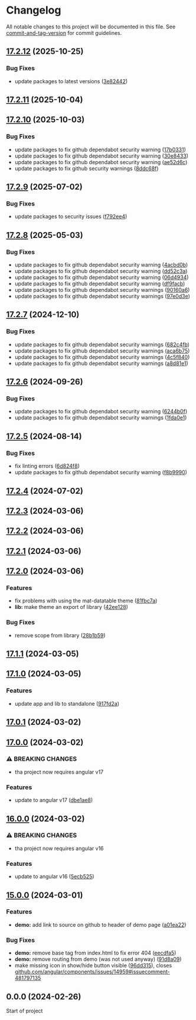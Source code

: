 # Changelog

All notable changes to this project will be documented in this file. See [commit-and-tag-version](https://github.com/absolute-version/commit-and-tag-version) for commit guidelines.

## [17.2.12](https://github.com/BePo65/mat-datatable/compare/v17.2.11...v17.2.12) (2025-10-25)


### Bug Fixes

* update packages to latest versions ([3e82442](https://github.com/BePo65/mat-datatable/commit/3e82442debaee05f97af67906b2046872d2e5c25))

## [17.2.11](https://github.com/BePo65/mat-datatable/compare/v17.2.10...v17.2.11) (2025-10-04)

## [17.2.10](https://github.com/BePo65/mat-datatable/compare/v17.2.9...v17.2.10) (2025-10-03)


### Bug Fixes

* update packages to fix github dependabot security warning ([17b0331](https://github.com/BePo65/mat-datatable/commit/17b0331f1fc7340356ba51bc087494c25330ecf5))
* update packages to fix github dependabot security warning ([30e8433](https://github.com/BePo65/mat-datatable/commit/30e8433ee9ee5bcf6e7de29bb36bd43373d97917))
* update packages to fix github dependabot security warning ([ae52d6c](https://github.com/BePo65/mat-datatable/commit/ae52d6c74ac53b4b215cd3e9f277eb0b240aec25))
* update packages to fix github security warnings ([8ddc68f](https://github.com/BePo65/mat-datatable/commit/8ddc68fb65e72158569d64af8ae0188895ee1e24))

## [17.2.9](https://github.com/BePo65/mat-datatable/compare/v17.2.8...v17.2.9) (2025-07-02)


### Bug Fixes

* update packages to security issues ([f792ee4](https://github.com/BePo65/mat-datatable/commit/f792ee492d58968b904c85862c68adbd954f882b))

## [17.2.8](https://github.com/BePo65/mat-datatable/compare/v17.2.7...v17.2.8) (2025-05-03)


### Bug Fixes

* update packages to fix github dependabot security warning ([4acbd0b](https://github.com/BePo65/mat-datatable/commit/4acbd0bee40a01e574b4b7f0e91bda70f14c4764))
* update packages to fix github dependabot security warning ([dd52c3a](https://github.com/BePo65/mat-datatable/commit/dd52c3a04a675ae8f1d6911d01c4bc190b4d8824))
* update packages to fix github dependabot security warning ([06d4934](https://github.com/BePo65/mat-datatable/commit/06d493450718ac79d266cd807af109e20f20dd8a))
* update packages to fix github dependabot security warning ([df9facb](https://github.com/BePo65/mat-datatable/commit/df9facb7cae2f37731fe6c6aece51368c619767b))
* update packages to fix github dependabot security warnings ([90160a6](https://github.com/BePo65/mat-datatable/commit/90160a691c0f80871a8a558b1cabff5244bac3b0))
* update packages to fix github dependabot security warnings ([97e0d3e](https://github.com/BePo65/mat-datatable/commit/97e0d3e83de751d8720a396b72c920f0a27ebb96))

## [17.2.7](https://github.com/BePo65/mat-datatable/compare/v17.2.6...v17.2.7) (2024-12-10)


### Bug Fixes

* update packages to fix github dependabot security warnings ([682c4fb](https://github.com/BePo65/mat-datatable/commit/682c4fb762a86b4805881a7be0a41bc8ff476a0f))
* update packages to fix github dependabot security warnings ([aca6b75](https://github.com/BePo65/mat-datatable/commit/aca6b750e679e77e24958d78cee1466a043458e7))
* update packages to fix github dependabot security warnings ([4c5f840](https://github.com/BePo65/mat-datatable/commit/4c5f84004fe0ffeada49ca268d28083e9a3fa094))
* update packages to fix github dependabot security warnings ([a8d81e1](https://github.com/BePo65/mat-datatable/commit/a8d81e186eedca49af7c9980ad8e0fd1c5ad4df3))

## [17.2.6](https://github.com/BePo65/mat-datatable/compare/v17.2.5...v17.2.6) (2024-09-26)


### Bug Fixes

* update packages to fix github dependabot security warning ([6244b0f](https://github.com/BePo65/mat-datatable/commit/6244b0f7cbede2caedcd0391d9f44d5f7a779201))
* update packages to fix github dependabot security warnings ([1fda0e1](https://github.com/BePo65/mat-datatable/commit/1fda0e18b12d87268297c38185a09f91f1e4ba6a))

## [17.2.5](https://github.com/BePo65/mat-datatable/compare/v17.2.4...v17.2.5) (2024-08-14)


### Bug Fixes

* fix linting errors ([6d824f8](https://github.com/BePo65/mat-datatable/commit/6d824f810d9cccc584db9df03aa5166e140fb2f0))
* update packages to fix github dependabot security warning ([f8b9990](https://github.com/BePo65/mat-datatable/commit/f8b999023f1243c56e0dd92ea554226f57e88a5a))

## [17.2.4](https://github.com/BePo65/mat-datatable/compare/v17.2.3...v17.2.4) (2024-07-02)

## [17.2.3](https://github.com/BePo65/mat-datatable/compare/v17.2.2...v17.2.3) (2024-03-06)

## [17.2.2](https://github.com/BePo65/mat-datatable/compare/v17.2.1...v17.2.2) (2024-03-06)

## [17.2.1](https://github.com/BePo65/mat-datatable/compare/v17.2.0...v17.2.1) (2024-03-06)

## [17.2.0](https://github.com/BePo65/mat-datatable/compare/v17.1.1...v17.2.0) (2024-03-06)


### Features

* fix problems with using the mat-datatable theme ([81fbc7a](https://github.com/BePo65/mat-datatable/commit/81fbc7a00bf4def71a3bcaed37c584fecb42629e))
* **lib:** make theme an export of library ([42ee128](https://github.com/BePo65/mat-datatable/commit/42ee128d016eaf8c568324d38e31c1c6923e8066))


### Bug Fixes

* remove scope from library ([28b1b59](https://github.com/BePo65/mat-datatable/commit/28b1b59c3b5908088de8cded9ba7e7e06a39084f))

## [17.1.1](https://github.com/BePo65/mat-datatable/compare/v17.1.0...v17.1.1) (2024-03-05)

## [17.1.0](https://github.com/BePo65/mat-datatable/compare/v17.0.1...v17.1.0) (2024-03-05)


### Features

* update app and lib to standalone ([917fd2a](https://github.com/BePo65/mat-datatable/commit/917fd2ae46e94f8aaebf033cb1dd44153cad6de9))

## [17.0.1](https://github.com/BePo65/mat-datatable/compare/v17.0.0...v17.0.1) (2024-03-02)

## [17.0.0](https://github.com/BePo65/mat-datatable/compare/v16.0.0...v17.0.0) (2024-03-02)


### ⚠ BREAKING CHANGES

* tha project now requires angular v17

### Features

* update to angular v17 ([dbe1ae8](https://github.com/BePo65/mat-datatable/commit/dbe1ae8fe06a5335d65babe6a420c230f73d3baa))

## [16.0.0](https://github.com/BePo65/mat-datatable/compare/v15.0.0...v16.0.0) (2024-03-02)


### ⚠ BREAKING CHANGES

* tha project now requires angular v16

### Features

* update to angular v16 ([5ecb525](https://github.com/BePo65/mat-datatable/commit/5ecb5253eaa1f226bf4d97c01ad4be311d81a3c2))

## [15.0.0](https://github.com/BePo65/mat-datatable/compare/v0.0.0...v15.0.0) (2024-03-01)


### Features

* **demo:** add link to source on github to header of demo page ([a01ea22](https://github.com/BePo65/mat-datatable/commit/a01ea22aa116a973bdf8f3ec71a7ebe88c435b47))


### Bug Fixes

* **demo:** remove base tag from index.html to fix error 404 ([eecdfa5](https://github.com/BePo65/mat-datatable/commit/eecdfa5b85ec061f8c8aa5ae77b9c2cb7b60e9bf))
* **demo:** remove routing from demo (was not used anyway) ([91d8a09](https://github.com/BePo65/mat-datatable/commit/91d8a09ca71c4a10d9bd41cc8e2110900117743b))
* make missing icon in show/hide button visible ([96dd315](https://github.com/BePo65/mat-datatable/commit/96dd3159024bc510fbeda0ea63118843cbcf362a)), closes [github.com/angular/components/issues/14959#issuecomment-481797135](https://github.com/github.com/angular/components/issues/14959/issues/issuecomment-481797135)

## 0.0.0 (2024-02-26)

Start of project
